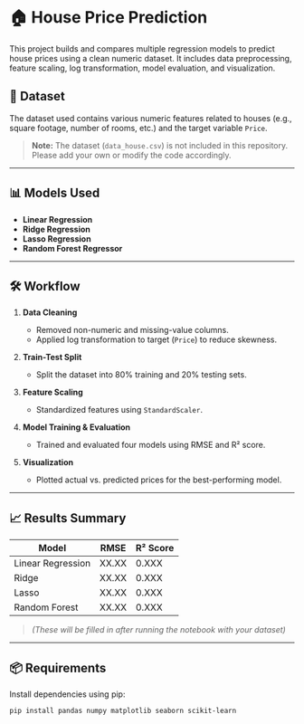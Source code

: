 # 🏠 House Price Prediction

This project builds and compares multiple regression models to predict house prices using a clean numeric dataset. It includes data preprocessing, feature scaling, log transformation, model evaluation, and visualization.

## 📁 Dataset

The dataset used contains various numeric features related to houses (e.g., square footage, number of rooms, etc.) and the target variable `Price`.

> **Note:** The dataset (`data_house.csv`) is not included in this repository. Please add your own or modify the code accordingly.

---

## 📊 Models Used

- **Linear Regression**
- **Ridge Regression**
- **Lasso Regression**
- **Random Forest Regressor**

---

## 🛠️ Workflow

1. **Data Cleaning**  
   - Removed non-numeric and missing-value columns.
   - Applied log transformation to target (`Price`) to reduce skewness.

2. **Train-Test Split**  
   - Split the dataset into 80% training and 20% testing sets.

3. **Feature Scaling**  
   - Standardized features using `StandardScaler`.

4. **Model Training & Evaluation**  
   - Trained and evaluated four models using RMSE and R² score.

5. **Visualization**  
   - Plotted actual vs. predicted prices for the best-performing model.

---

## 📈 Results Summary

| Model             | RMSE    | R² Score |
|------------------|---------|----------|
| Linear Regression| XX.XX   | 0.XXX    |
| Ridge            | XX.XX   | 0.XXX    |
| Lasso            | XX.XX   | 0.XXX    |
| Random Forest    | XX.XX   | 0.XXX    |

> *(These will be filled in after running the notebook with your dataset)*

---

## 📦 Requirements

Install dependencies using pip:

```bash
pip install pandas numpy matplotlib seaborn scikit-learn

